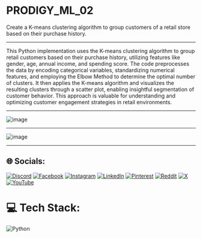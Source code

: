 # PRODIGY_ML_02
Create a K-means clustering algorithm to group customers of a retail store based on their purchase history.
*********************************************************************

This Python implementation uses the K-means clustering algorithm to group retail customers based on their purchase history, utilizing features like gender, age, annual income, and spending score. The code preprocesses the data by encoding categorical variables, standardizing numerical features, and employing the Elbow Method to determine the optimal number of clusters. It then applies the K-means algorithm and visualizes the resulting clusters through a scatter plot, enabling insightful segmentation of customer behavior. This approach is valuable for understanding and optimizing customer engagement strategies in retail environments.

*********************************************************************

![image](https://github.com/user-attachments/assets/a9a3a997-e141-4376-90f1-7efab4539e83)

*********************************************************************

![image](https://github.com/user-attachments/assets/1af28a08-90ed-4f74-b45e-ad138157e628)

*********************************************************************

## 🌐 Socials:
[![Discord](https://img.shields.io/badge/Discord-%237289DA.svg?logo=discord&logoColor=white)](https://discord.gg/discord.gg/AMf8cmQUJs) 
[![Facebook](https://img.shields.io/badge/Facebook-%231877F2.svg?logo=Facebook&logoColor=white)](https://www.facebook.com/tapabrata.bakuli.37) 
[![Instagram](https://img.shields.io/badge/Instagram-%23E4405F.svg?logo=Instagram&logoColor=white)](https://instagram.com/beast.vengeance99) 
[![LinkedIn](https://img.shields.io/badge/LinkedIn-%230077B5.svg?logo=linkedin&logoColor=white)](https://linkedin.com/in/TapabrataBakuli) 
[![Pinterest](https://img.shields.io/badge/Pinterest-%23E60023.svg?logo=Pinterest&logoColor=white)](https://pinterest.com/bakuli3600) 
[![Reddit](https://img.shields.io/badge/Reddit-%23FF4500.svg?logo=Reddit&logoColor=white)](https://reddit.com/user/u/Funny_Following6652) 
[![X](https://img.shields.io/badge/X-black.svg?logo=X&logoColor=white)](https://x.com/beast4675) 
[![YouTube](https://img.shields.io/badge/YouTube-%23FF0000.svg?logo=YouTube&logoColor=white)](https://www.youtube.com/@BeastVengeanceRSL)

# 💻 Tech Stack:
![Python](https://img.shields.io/badge/python-3670A0?style=for-the-badge&logo=python&logoColor=ffdd54)
